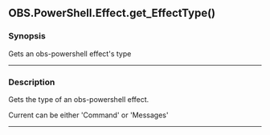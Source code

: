 OBS.PowerShell.Effect.get_EffectType()
--------------------------------------




### Synopsis
Gets an obs-powershell effect's type



---


### Description

Gets the type of an obs-powershell effect.

Current can be either 'Command' or 'Messages'



---
